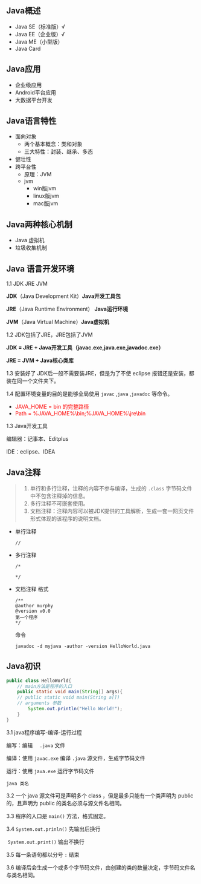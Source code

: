 ## Java概述

+ Java SE（标准版）√
+ Java EE（企业版）√
+ Java ME（小型版）
+ Java Card

## Java应用

+ 企业级应用
+ Android平台应用
+ 大数据平台开发

## Java语言特性

+ 面向对象
  + 两个基本概念：类和对象
  + 三大特性：封装、继承、多态
+ 健壮性
+ 跨平台性
  + 原理：JVM
  + jvm
    + win版jvm
    + linux版jvm
    + mac版jvm

## Java两种核心机制

+ Java 虚拟机
+ 垃圾收集机制

## Java 语言开发环境

1.1 JDK JRE JVM

**JDK**（Java Development Kit）**Java开发工具包**

**JRE**（Java Runtime Environment） **Java运行环境**

**JVM**（Java Virtual Machine）**Java虚拟机**

1.2 JDK包括了JRE，JRE包括了JVM

**JDK = JRE + Java开发工具（javac.exe,java.exe,javadoc.exe）**

**JRE = JVM + Java核心类库**

1.3 安装好了 JDK后一般不需要装JRE，但是为了不使 eclipse 报错还是安装，都装在同一个文件夹下。

1.4 配置环境变量的目的是能够全局使用 `javac` ,`java` ,`javadoc` 等命令。

+  <font color=red>JAVA_HOME =  bin 的完整路径</font>
+ <font color=red>Path = %JAVA_HOME%\bin;%JAVA_HOME%\jre\bin</font>

1.3 Java开发工具

编辑器：记事本、Editplus

IDE：eclipse、IDEA

## Java注释

> 1. 单行和多行注释，注释的内容不参与编译，生成的 `.class` 字节码文件中不包含注释掉的信息。
> 2. 多行注释不可嵌套使用。
> 3. 文档注释：注释内容可以被JDK提供的工具解析，生成一套一网页文件形式体现的该程序的说明文档。

+ 单行注释
  ```
  //
  ```
  
+ 多行注释
  ```
  /*

  */
  ```
  
+ 文档注释
  格式
  ```
  /**
  @author murphy
  @version v0.0
  第一个程序
  */
  ```
  
  命令
  
  ```
  javadoc -d myjava -author -version HelloWorld.java
  ```
  
  

## Java初识

```java
public class HelloWorld{
  	// main方法是程序的入口
    public static void main(String[] args){
    // public static void main(String a[])
    // arguments 参数
        System.out.println("Hello World!");
    }
}
```

3.1 java程序编写-编译-运行过程

编写：编辑 `  .java` 文件

编译：使用 `javac.exe` 编译 `.java` 源文件，生成字节码文件

运行：使用 `java.exe` 运行字节码文件

```
java 类名
```

3.2 一个 java 源文件可是声明多个 class ，但是最多只能有一个类声明为 public 的，且声明为 public 的类名必须与源文件名相同。

3.3 程序的入口是 `main()` 方法，格式固定。

3.4 `System.out.prinln()` 先输出后换行

​	`System.out.print()` 输出不换行

3.5 每一条语句都以分号 `:` 结束

3.6 编译后会生成一个或多个字节码文件，由创建的类的数量决定，字节码文件名与类名相同。